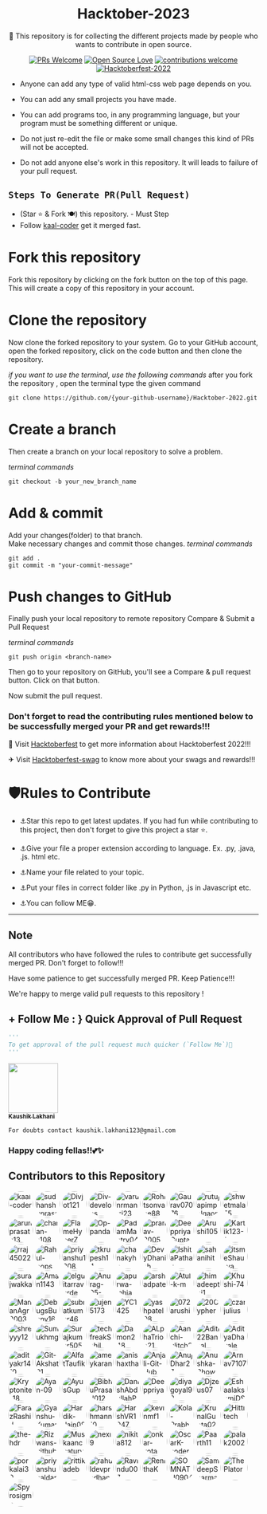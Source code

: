 <div align="center">
<h1> Hacktober-2023 </h1>
🚀 This repository is for collecting the different projects made by people who wants to contribute in open source.

<br/>



[![PRs Welcome](https://img.shields.io/badge/PRs-welcome-brightgreen.svg?style=flat&logo=github)](https://github.com/kaal-coder/HacktoberFest-For-All) 
[![Open Source Love](https://img.shields.io/badge/Open%20Source-%F0%9F%A4%8D-Green)](https://github.com/kaal-coder/HacktoberFest-For-All022)
[![contributions welcome](https://img.shields.io/static/v1.svg?label=Contributions&message=Welcome&color=0059b3)](https://github.com/kaal-coder/HacktoberFest-For-All)
[![Hacktoberfest-2022](https://img.shields.io/static/v1.svg?label=Hacktoberfest-2023&message=accepted&color=red)](https://github.com/kaal-coder/HacktoberFest-For-All)

</div>




- Anyone can add any type of valid html-css web page depends on you.

- You can add any small projects you have made.

- You can add programs too, in any programming language, but your program must be something different or unique.

- Do not just re-edit the file or make some small changes this kind of PRs will not be accepted.

- Do not add anyone else's work in this repository. It will leads to failure of your pull request.





##  `Steps To Generate PR(Pull Request)`

- (Star ⭐ & Fork 🍽️) this repository. - Must Step
- Follow [kaal-coder](https://www.github.com/kaal-coder) get it merged fast.
# Fork this repository

Fork this repository by clicking on the fork button on the top of this page. This will create a copy of this repository in your account.

# Clone the repository

Now clone the forked repository to your system. Go to your GitHub account, open the forked repository, click on the code button and then clone the repository.

*if you want to use the terminal, use the following commands*
after you fork the repository , open the terminal type the given command
```
git clone https://github.com/{your-github-username}/Hacktober-2022.git

```

# Create a branch

Then create a branch on your local repository to solve a problem.

*terminal commands*
```
git checkout -b your_new_branch_name

```


# Add & commit

Add your changes(folder) to that branch. <br/>
Make necessary changes and commit those changes. 
*terminal commands*
```
git add .
git commit -m "your-commit-message"

```

# Push changes to GitHub

Finally push your local repository to remote repository
Compare & Submit a Pull Request

*terminal commands*
```
git push origin <branch-name>

```

Then go to your repository on GitHub, you'll see a Compare & pull request button. Click on that button.

Now submit the pull request.


### Don't forget to read the contributing rules mentioned below to be successfully merged your PR and get rewards!!!

🏹 Visit <a href="hacktoberfest.com" target="_blank">Hacktoberfest</a> to get more information about Hacktoberfest 2022!!!

✈ Visit <a href="https://hacktoberfest-swag.com" target="_blank">Hacktoberfest-swag</a> to know more about your swags and rewards!!!

# 🛡Rules to Contribute
- ⚓Star this repo to get latest updates.
  If you had fun while contributing to this project, then don't forget to give this project a star ⭐.

- ⚓Give your file a proper extension according to language. Ex. .py, .java, .js. html etc.
- ⚓Name your file related to your topic.
- ⚓Put your files in correct folder like .py in Python, .js in Javascript etc.
- ⚓You can follow ME😁.
-----------------------------------------




## Note
All contributors who have followed the rules to contribute get successfully merged PR. Don't forget to follow!!! 

Have some patience to get successfully merged PR. Keep Patience!!!

We're happy to merge valid pull requests to this repository !



## + Follow Me : } Quick Approval of Pull Request

```py
'''
To get approval of the pull request much quicker (`Follow Me`)🚀
'''
```
<a align="center" href="https://www.linkedin.com/in/kaushik-lakhani-08012001/"><kbd><img src="https://avatars.githubusercontent.com/u/85815858?v=4" width="100px;" alt=""/></kbd><br /><sub><b>Kaushik Lakhani</b></sub></a><br />

`For doubts contact kaushik.lakhani123@gmail.com`
### Happy coding fellas!!💕✨
## Contributors to this Repository

<a href="https://github.com/kaal-coder" target="_blank"><img src="https://avatars.githubusercontent.com/u/85815858?v=4" alt="kaal-coder" style="border-radius: 50%; width: 50px; height: 50px;"></a>
<a href="https://github.com/sudhanshuprasad" target="_blank"><img src="https://avatars.githubusercontent.com/u/27906737?v=4" alt="sudhanshuprasad" style="border-radius: 50%; width: 50px; height: 50px;"></a>
<a href="https://github.com/Divjot121" target="_blank"><img src="https://avatars.githubusercontent.com/u/88025671?v=4" alt="Divjot121" style="border-radius: 50%; width: 50px; height: 50px;"></a>
<a href="https://github.com/Div-develops" target="_blank"><img src="https://avatars.githubusercontent.com/u/75534560?v=4" alt="Div-develops" style="border-radius: 50%; width: 50px; height: 50px;"></a>
<a href="https://github.com/varunrmantri23" target="_blank"><img src="https://avatars.githubusercontent.com/u/39723815?v=4" alt="varunrmantri23" style="border-radius: 50%; width: 50px; height: 50px;"></a>
<a href="https://github.com/Rohitsonvane88" target="_blank"><img src="https://avatars.githubusercontent.com/u/99544328?v=4" alt="Rohitsonvane88" style="border-radius: 50%; width: 50px; height: 50px;"></a>
<a href="https://github.com/Gaurav07076" target="_blank"><img src="https://avatars.githubusercontent.com/u/103797867?v=4" alt="Gaurav07076" style="border-radius: 50%; width: 50px; height: 50px;"></a>
<a href="https://github.com/rutujapimpalgaonkar" target="_blank"><img src="https://avatars.githubusercontent.com/u/89966183?v=4" alt="rutujapimpalgaonkar" style="border-radius: 50%; width: 50px; height: 50px;"></a>
<a href="https://github.com/shwetmala55" target="_blank"><img src="https://avatars.githubusercontent.com/u/99597479?v=4" alt="shwetmala55" style="border-radius: 50%; width: 50px; height: 50px;"></a>
<a href="https://github.com/arunprasath13" target="_blank"><img src="https://avatars.githubusercontent.com/u/75729075?v=4" alt="arunprasath13" style="border-radius: 50%; width: 50px; height: 50px;"></a>
<a href="https://github.com/charan-s108" target="_blank"><img src="https://avatars.githubusercontent.com/u/80945922?v=4" alt="charan-s108" style="border-radius: 50%; width: 50px; height: 50px;"></a>
<a href="https://github.com/FlameHyperZ" target="_blank"><img src="https://avatars.githubusercontent.com/u/72189287?v=4" alt="FlameHyperZ" style="border-radius: 50%; width: 50px; height: 50px;"></a>
<a href="https://github.com/Op-panda" target="_blank"><img src="https://avatars.githubusercontent.com/u/76877421?v=4" alt="Op-panda" style="border-radius: 50%; width: 50px; height: 50px;"></a>
<a href="https://github.com/PadamMantry04" target="_blank"><img src="https://avatars.githubusercontent.com/u/96128956?v=4" alt="PadamMantry04" style="border-radius: 50%; width: 50px; height: 50px;"></a>
<a href="https://github.com/pranav-3005" target="_blank"><img src="https://avatars.githubusercontent.com/u/113624768?v=4" alt="pranav-3005" style="border-radius: 50%; width: 50px; height: 50px;"></a>
<a href="https://github.com/DeeppriyaGupta" target="_blank"><img src="https://avatars.githubusercontent.com/u/113301249?v=4" alt="DeeppriyaGupta" style="border-radius: 50%; width: 50px; height: 50px;"></a>
<a href="https://github.com/Arushi105" target="_blank"><img src="https://avatars.githubusercontent.com/u/80026640?v=4" alt="Arushi105" style="border-radius: 50%; width: 50px; height: 50px;"></a>
<a href="https://github.com/Kartik123-1" target="_blank"><img src="https://avatars.githubusercontent.com/u/84027525?v=4" alt="Kartik123-1" style="border-radius: 50%; width: 50px; height: 50px;"></a>
<a href="https://github.com/rraj45022" target="_blank"><img src="https://avatars.githubusercontent.com/u/91190831?v=4" alt="rraj45022" style="border-radius: 50%; width: 50px; height: 50px;"></a>
<a href="https://github.com/Rahul-oops" target="_blank"><img src="https://avatars.githubusercontent.com/u/64059609?v=4" alt="Rahul-oops" style="border-radius: 50%; width: 50px; height: 50px;"></a>
<a href="https://github.com/priyanshu1208" target="_blank"><img src="https://avatars.githubusercontent.com/u/97425964?v=4" alt="priyanshu1208" style="border-radius: 50%; width: 50px; height: 50px;"></a>
<a href="https://github.com/tkrupesh14" target="_blank"><img src="https://avatars.githubusercontent.com/u/76093323?v=4" alt="tkrupesh14" style="border-radius: 50%; width: 50px; height: 50px;"></a>
<a href="https://github.com/chanakyha" target="_blank"><img src="https://avatars.githubusercontent.com/u/66877639?v=4" alt="chanakyha" style="border-radius: 50%; width: 50px; height: 50px;"></a>
<a href="https://github.com/DevyDhanish" target="_blank"><img src="https://avatars.githubusercontent.com/u/105561827?v=4" alt="DevyDhanish" style="border-radius: 50%; width: 50px; height: 50px;"></a>
<a href="https://github.com/IshitaPathak" target="_blank"><img src="https://avatars.githubusercontent.com/u/75848598?v=4" alt="IshitaPathak" style="border-radius: 50%; width: 50px; height: 50px;"></a>
<a href="https://github.com/sahanihit" target="_blank"><img src="https://avatars.githubusercontent.com/u/47920088?v=4" alt="sahanihit" style="border-radius: 50%; width: 50px; height: 50px;"></a>
<a href="https://github.com/itsmeShaurya" target="_blank"><img src="https://avatars.githubusercontent.com/u/96973160?v=4" alt="itsmeShaurya" style="border-radius: 50%; width: 50px; height: 50px;"></a>
<a href="https://github.com/surajwakka" target="_blank"><img src="https://avatars.githubusercontent.com/u/58338343?v=4" alt="surajwakka" style="border-radius: 50%; width: 50px; height: 50px;"></a>
<a href="https://github.com/Aman1143" target="_blank"><img src="https://avatars.githubusercontent.com/u/100416012?v=4" alt="Aman1143" style="border-radius: 50%; width: 50px; height: 50px;"></a>
<a href="https://github.com/elguitarraverde" target="_blank"><img src="https://avatars.githubusercontent.com/u/2836337?v=4" alt="elguitarraverde" style="border-radius: 50%; width: 50px; height: 50px;"></a>
<a href="https://github.com/Anurag-05-prog" target="_blank"><img src="https://avatars.githubusercontent.com/u/88226411?v=4" alt="Anurag-05-prog" style="border-radius: 50%; width: 50px; height: 50px;"></a>
<a href="https://github.com/apurwa-lohia" target="_blank"><img src="https://avatars.githubusercontent.com/u/74809495?v=4" alt="apurwa-lohia" style="border-radius: 50%; width: 50px; height: 50px;"></a>
<a href="https://github.com/arshadpatel" target="_blank"><img src="https://avatars.githubusercontent.com/u/93783536?v=4" alt="arshadpatel" style="border-radius: 50%; width: 50px; height: 50px;"></a>
<a href="https://github.com/Atul-k-m" target="_blank"><img src="https://avatars.githubusercontent.com/u/135580429?v=4" alt="Atul-k-m" style="border-radius: 50%; width: 50px; height: 50px;"></a>
<a href="https://github.com/himadeepthi1" target="_blank"><img src="https://avatars.githubusercontent.com/u/133694562?v=4" alt="himadeepthi1" style="border-radius: 50%; width: 50px; height: 50px;"></a>
<a href="https://github.com/Khushi-74" target="_blank"><img src="https://avatars.githubusercontent.com/u/118386335?v=4" alt="Khushi-74" style="border-radius: 50%; width: 50px; height: 50px;"></a>
<a href="https://github.com/MananAgr2003" target="_blank"><img src="https://avatars.githubusercontent.com/u/92633110?v=4" alt="MananAgr2003" style="border-radius: 50%; width: 50px; height: 50px;"></a>
<a href="https://github.com/DebugsBunny1648" target="_blank"><img src="https://avatars.githubusercontent.com/u/102528343?v=4" alt="DebugsBunny1648" style="border-radius: 50%; width: 50px; height: 50px;"></a>
<a href="https://github.com/subratkumar46" target="_blank"><img src="https://avatars.githubusercontent.com/u/100276349?v=4" alt="subratkumar46" style="border-radius: 50%; width: 50px; height: 50px;"></a>
<a href="https://github.com/ujen5173" target="_blank"><img src="https://avatars.githubusercontent.com/u/115857092?v=4" alt="ujen5173" style="border-radius: 50%; width: 50px; height: 50px;"></a>
<a href="https://github.com/YC1425" target="_blank"><img src="https://avatars.githubusercontent.com/u/85687327?v=4" alt="YC1425" style="border-radius: 50%; width: 50px; height: 50px;"></a>
<a href="https://github.com/yashpatel08" target="_blank"><img src="https://avatars.githubusercontent.com/u/94280370?v=4" alt="yashpatel08" style="border-radius: 50%; width: 50px; height: 50px;"></a>
<a href="https://github.com/072arushi" target="_blank"><img src="https://avatars.githubusercontent.com/u/87575658?v=4" alt="072arushi" style="border-radius: 50%; width: 50px; height: 50px;"></a>
<a href="https://github.com/20Cypher" target="_blank"><img src="https://avatars.githubusercontent.com/u/69383002?v=4" alt="20Cypher" style="border-radius: 50%; width: 50px; height: 50px;"></a>
<a href="https://github.com/czarjulius" target="_blank"><img src="https://avatars.githubusercontent.com/u/23107014?v=4" alt="czarjulius" style="border-radius: 50%; width: 50px; height: 50px;"></a>
<a href="https://github.com/shreyyy12" target="_blank"><img src="https://avatars.githubusercontent.com/u/138242158?v=4" alt="shreyyy12" style="border-radius: 50%; width: 50px; height: 50px;"></a>
<a href="https://github.com/Sumukhmg" target="_blank"><img src="https://avatars.githubusercontent.com/u/83581264?v=4" alt="Sumukhmg" style="border-radius: 50%; width: 50px; height: 50px;"></a>
<a href="https://github.com/Surajkumar5050" target="_blank"><img src="https://avatars.githubusercontent.com/u/120784939?v=4" alt="Surajkumar5050" style="border-radius: 50%; width: 50px; height: 50px;"></a>
<a href="https://github.com/techfreakSahil" target="_blank"><img src="https://avatars.githubusercontent.com/u/116283802?v=4" alt="techfreakSahil" style="border-radius: 50%; width: 50px; height: 50px;"></a>
<a href="https://github.com/Damon248" target="_blank"><img src="https://avatars.githubusercontent.com/u/91674984?v=4" alt="Damon248" style="border-radius: 50%; width: 50px; height: 50px;"></a>
<a href="https://github.com/ALphaTrion21" target="_blank"><img src="https://avatars.githubusercontent.com/u/144452060?v=4" alt="ALphaTrion21" style="border-radius: 50%; width: 50px; height: 50px;"></a>
<a href="https://github.com/Aanchi-glitch2744" target="_blank"><img src="https://avatars.githubusercontent.com/u/63657840?v=4" alt="Aanchi-glitch2744" style="border-radius: 50%; width: 50px; height: 50px;"></a>
<a href="https://github.com/Aditi22Bansal" target="_blank"><img src="https://avatars.githubusercontent.com/u/142652964?v=4" alt="Aditi22Bansal" style="border-radius: 50%; width: 50px; height: 50px;"></a>
<a href="https://github.com/AdityaDhavale" target="_blank"><img src="https://avatars.githubusercontent.com/u/108582762?v=4" alt="AdityaDhavale" style="border-radius: 50%; width: 50px; height: 50px;"></a>
<a href="https://github.com/adityakr1410" target="_blank"><img src="https://avatars.githubusercontent.com/u/92170363?v=4" alt="adityakr1410" style="border-radius: 50%; width: 50px; height: 50px;"></a>
<a href="https://github.com/Git-Akshat01" target="_blank"><img src="https://avatars.githubusercontent.com/u/100118854?v=4" alt="Git-Akshat01" style="border-radius: 50%; width: 50px; height: 50px;"></a>
<a href="https://github.com/AlfatTaufik" target="_blank"><img src="https://avatars.githubusercontent.com/u/145849640?v=4" alt="AlfatTaufik" style="border-radius: 50%; width: 50px; height: 50px;"></a>
<a href="https://github.com/ameykaran" target="_blank"><img src="https://avatars.githubusercontent.com/u/44658273?v=4" alt="ameykaran" style="border-radius: 50%; width: 50px; height: 50px;"></a>
<a href="https://github.com/anishaxtha" target="_blank"><img src="https://avatars.githubusercontent.com/u/98213145?v=4" alt="anishaxtha" style="border-radius: 50%; width: 50px; height: 50px;"></a>
<a href="https://github.com/Anjali-Git-Hub" target="_blank"><img src="https://avatars.githubusercontent.com/u/122084921?v=4" alt="Anjali-Git-Hub" style="border-radius: 50%; width: 50px; height: 50px;"></a>
<a href="https://github.com/AnujDhar27" target="_blank"><img src="https://avatars.githubusercontent.com/u/90615759?v=4" alt="AnujDhar27" style="border-radius: 50%; width: 50px; height: 50px;"></a>
<a href="https://github.com/Anushka-Bhowmick" target="_blank"><img src="https://avatars.githubusercontent.com/u/76967222?v=4" alt="Anushka-Bhowmick" style="border-radius: 50%; width: 50px; height: 50px;"></a>
<a href="https://github.com/Arnav7107" target="_blank"><img src="https://avatars.githubusercontent.com/u/109273538?v=4" alt="Arnav7107" style="border-radius: 50%; width: 50px; height: 50px;"></a>
<a href="https://github.com/Kryptonite-18" target="_blank"><img src="https://avatars.githubusercontent.com/u/123245981?v=4" alt="Kryptonite-18" style="border-radius: 50%; width: 50px; height: 50px;"></a>
<a href="https://github.com/Ayan-09" target="_blank"><img src="https://avatars.githubusercontent.com/u/97899070?v=4" alt="Ayan-09" style="border-radius: 50%; width: 50px; height: 50px;"></a>
<a href="https://github.com/AyusGup" target="_blank"><img src="https://avatars.githubusercontent.com/u/127961367?v=4" alt="AyusGup" style="border-radius: 50%; width: 50px; height: 50px;"></a>
<a href="https://github.com/BibhuPrasad012" target="_blank"><img src="https://avatars.githubusercontent.com/u/118124635?v=4" alt="BibhuPrasad012" style="border-radius: 50%; width: 50px; height: 50px;"></a>
<a href="https://github.com/DanishAbdullahPy" target="_blank"><img src="https://avatars.githubusercontent.com/u/86653046?v=4" alt="DanishAbdullahPy" style="border-radius: 50%; width: 50px; height: 50px;"></a>
<a href="https://github.com/Deeppriya" target="_blank"><img src="https://avatars.githubusercontent.com/u/86872589?v=4" alt="Deeppriya" style="border-radius: 50%; width: 50px; height: 50px;"></a>
<a href="https://github.com/diyagoyal98" target="_blank"><img src="https://avatars.githubusercontent.com/u/87846440?v=4" alt="diyagoyal98" style="border-radius: 50%; width: 50px; height: 50px;"></a>
<a href="https://github.com/Djzeus07" target="_blank"><img src="https://avatars.githubusercontent.com/u/43990574?v=4" alt="Djzeus07" style="border-radius: 50%; width: 50px; height: 50px;"></a>
<a href="https://github.com/EshaalakshmiDS" target="_blank"><img src="https://avatars.githubusercontent.com/u/97681609?v=4" alt="EshaalakshmiDS" style="border-radius: 50%; width: 50px; height: 50px;"></a>
<a href="https://github.com/FarazRashid" target="_blank"><img src="https://avatars.githubusercontent.com/u/129024354?v=4" alt="FarazRashid" style="border-radius: 50%; width: 50px; height: 50px;"></a>
<a href="https://github.com/Gyanshu-Kumar" target="_blank"><img src="https://avatars.githubusercontent.com/u/119155250?v=4" alt="Gyanshu-Kumar" style="border-radius: 50%; width: 50px; height: 50px;"></a>
<a href="https://github.com/Hardik-Jain08" target="_blank"><img src="https://avatars.githubusercontent.com/u/77958121?v=4" alt="Hardik-Jain08" style="border-radius: 50%; width: 50px; height: 50px;"></a>
<a href="https://github.com/harshmann10" target="_blank"><img src="https://avatars.githubusercontent.com/u/97180515?v=4" alt="harshmann10" style="border-radius: 50%; width: 50px; height: 50px;"></a>
<a href="https://github.com/HarshVR1947" target="_blank"><img src="https://avatars.githubusercontent.com/u/133820482?v=4" alt="HarshVR1947" style="border-radius: 50%; width: 50px; height: 50px;"></a>
<a href="https://github.com/kevinmf1" target="_blank"><img src="https://avatars.githubusercontent.com/u/97342935?v=4" alt="kevinmf1" style="border-radius: 50%; width: 50px; height: 50px;"></a>
<a href="https://github.com/Kola-Prabhas" target="_blank"><img src="https://avatars.githubusercontent.com/u/104453116?v=4" alt="Kola-Prabhas" style="border-radius: 50%; width: 50px; height: 50px;"></a>
<a href="https://github.com/KrunalGupta02" target="_blank"><img src="https://avatars.githubusercontent.com/u/101408619?v=4" alt="KrunalGupta02" style="border-radius: 50%; width: 50px; height: 50px;"></a>
<a href="https://github.com/Hittitech" target="_blank"><img src="https://avatars.githubusercontent.com/u/87484115?v=4" alt="Hittitech" style="border-radius: 50%; width: 50px; height: 50px;"></a>
<a href="https://github.com/the-hdr" target="_blank"><img src="https://avatars.githubusercontent.com/u/102041201?v=4" alt="the-hdr" style="border-radius: 50%; width: 50px; height: 50px;"></a>
<a href="https://github.com/Rizwans-github" target="_blank"><img src="https://avatars.githubusercontent.com/u/141806496?v=4" alt="Rizwans-github" style="border-radius: 50%; width: 50px; height: 50px;"></a>
<a href="https://github.com/Muskaanchaturvedi" target="_blank"><img src="https://avatars.githubusercontent.com/u/76175842?v=4" alt="Muskaanchaturvedi" style="border-radius: 50%; width: 50px; height: 50px;"></a>
<a href="https://github.com/nexi9" target="_blank"><img src="https://avatars.githubusercontent.com/u/83918019?v=4" alt="nexi9" style="border-radius: 50%; width: 50px; height: 50px;"></a>
<a href="https://github.com/nikita812" target="_blank"><img src="https://avatars.githubusercontent.com/u/49224082?v=4" alt="nikita812" style="border-radius: 50%; width: 50px; height: 50px;"></a>
<a href="https://github.com/onkar-kota" target="_blank"><img src="https://avatars.githubusercontent.com/u/78654246?v=4" alt="onkar-kota" style="border-radius: 50%; width: 50px; height: 50px;"></a>
<a href="https://github.com/OscarK-coder" target="_blank"><img src="https://avatars.githubusercontent.com/u/110010835?v=4" alt="OscarK-coder" style="border-radius: 50%; width: 50px; height: 50px;"></a>
<a href="https://github.com/Paarth11" target="_blank"><img src="https://avatars.githubusercontent.com/u/111861185?v=4" alt="Paarth11" style="border-radius: 50%; width: 50px; height: 50px;"></a>
<a href="https://github.com/palak2002" target="_blank"><img src="https://avatars.githubusercontent.com/u/78220745?v=4" alt="palak2002" style="border-radius: 50%; width: 50px; height: 50px;"></a>
<a href="https://github.com/porkalai39" target="_blank"><img src="https://avatars.githubusercontent.com/u/140745120?v=4" alt="porkalai39" style="border-radius: 50%; width: 50px; height: 50px;"></a>
<a href="https://github.com/priyanshuhaldar007" target="_blank"><img src="https://avatars.githubusercontent.com/u/52622977?v=4" alt="priyanshuhaldar007" style="border-radius: 50%; width: 50px; height: 50px;"></a>
<a href="https://github.com/rittikadeb" target="_blank"><img src="https://avatars.githubusercontent.com/u/76259897?v=4" alt="rittikadeb" style="border-radius: 50%; width: 50px; height: 50px;"></a>
<a href="https://github.com/rahuldevpradhan99" target="_blank"><img src="https://avatars.githubusercontent.com/u/78501332?v=4" alt="rahuldevpradhan99" style="border-radius: 50%; width: 50px; height: 50px;"></a>
<a href="https://github.com/Ravindu007" target="_blank"><img src="https://avatars.githubusercontent.com/u/73053192?v=4" alt="Ravindu007" style="border-radius: 50%; width: 50px; height: 50px;"></a>
<a href="https://github.com/RenithaK" target="_blank"><img src="https://avatars.githubusercontent.com/u/96004186?v=4" alt="RenithaK" style="border-radius: 50%; width: 50px; height: 50px;"></a>
<a href="https://github.com/SOMNATH0904" target="_blank"><img src="https://avatars.githubusercontent.com/u/130086832?v=4" alt="SOMNATH0904" style="border-radius: 50%; width: 50px; height: 50px;"></a>
<a href="https://github.com/SamdeepSharma" target="_blank"><img src="https://avatars.githubusercontent.com/u/121767920?v=4" alt="SamdeepSharma" style="border-radius: 50%; width: 50px; height: 50px;"></a>
<a href="https://github.com/ThePlator" target="_blank"><img src="https://avatars.githubusercontent.com/u/121722541?v=4" alt="ThePlator" style="border-radius: 50%; width: 50px; height: 50px;"></a>
<a href="https://github.com/Spyrosigma" target="_blank"><img src="https://avatars.githubusercontent.com/u/111422209?v=4" alt="Spyrosigma" style="border-radius: 50%; width: 50px; height: 50px;"></a>

